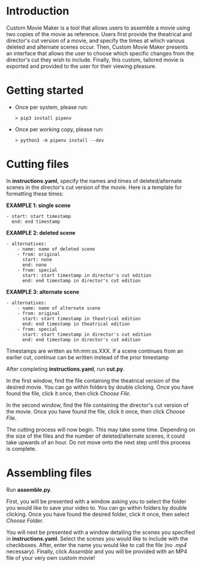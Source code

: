 # Introduction

Custom Movie Maker is a tool that allows users to assemble a movie using two copies of the movie
as reference. Users first provide the theatrical and director's cut version of a movie, and specify
the times at which various deleted and alternate scenes occur. Then, Custom Movie
Maker presents an interface that allows the user to choose which specific changes from the director's
cut they wish to include. Finally, this custom, tailored movie is exported and provided to the user for
their viewing pleasure.


# Getting started

  - Once per system, please run:

    ```console
    > pip3 install pipenv
    ```
  
  - Once per working copy, please run:

    ```console
    > python3 -m pipenv install --dev
    ```

# Cutting files
In **instructions.yaml**, specify the names and times of deleted/alternate scenes in the director's
cut version of the movie. Here is a template for formatting these times:

**EXAMPLE 1: single scene**
````
- start: start timestamp
  end: end timestamp
````
**EXAMPLE 2: deleted scene**
````
- alternatives:
    - name: name of deleted scene
    - from: original
      start: none
      end: none
    - from: special
      start: start timestamp in director's cut edition
      end: end timestamp in director's cut edition
````
**EXAMPLE 3: alternate scene**
````
- alternatives:
    - name: name of alternate scene
    - from: original
      start: start timestamp in theatrical edition
      end: end timestamp in theatrical edition
    - from: special
      start: start timestamp in director's cut edition
      end: end timestamp in director's cut edition
````

Timestamps are written as hh:mm:ss.XXX. If a scene continues from an earlier cut, 
*continue* can be written instead of the prior timestamp

After completing **instructions.yaml**, run **cut.py**.

In the first window, find the file containing the theatrical version of the desired movie.
You can go within folders by double clicking. Once you have found the file, click it once, then
click *Choose File*.

In the second window, find the file containing the director's cut version of the movie. 
Once you have found the file, click it once, then click *Choose File*.

The cutting process will now begin. This may take some time. Depending on the size of the files and
the number of deleted/alternate scenes, it could take upwards of an hour. Do not move onto the next
step until this process is complete.

# Assembling files
Run **assemble.py**.

First, you will be presented with a window asking you to select the folder you would like to save your
video to. You can go within folders by double clicking. Once you have found the desired folder,
click it once, then select *Choose Folder*.

You will next be presented with a window detailing the scenes you specified in **instructions.yaml**.
Select the scenes you would like to include with the checkboxes. After, enter the name you would like to 
call the file (no *.mp4* necessary). Finally, click *Assemble*
and you will be provided with an MP4 file of your very own custom movie!

